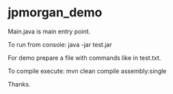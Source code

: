 # jpmorgan_demo
Main.java is main entry point.

To run from console: 
java -jar test.jar <filename>

For demo prepare a file with commands like in test.txt.

To compile execute: 
mvn clean compile assembly:single

Thanks.